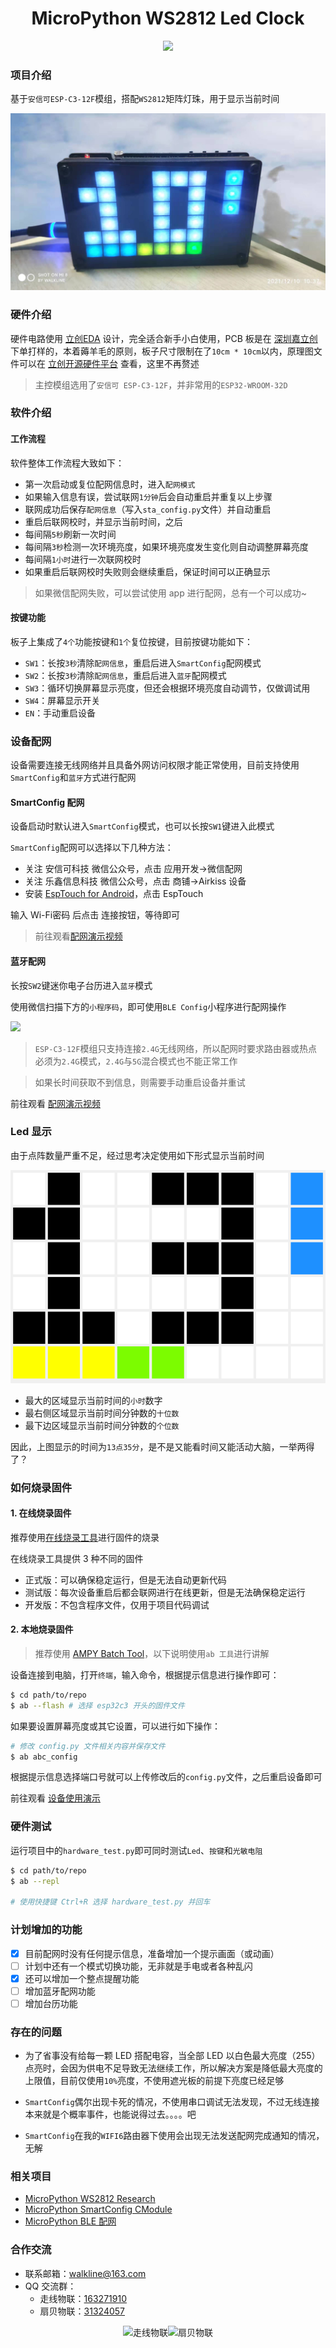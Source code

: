 <h1 align="center">MicroPython WS2812 Led Clock</h1>

<p align="center"><img src="https://img.shields.io/badge/Licence-MIT-green.svg?style=for-the-badge" /></p>

### 项目介绍

基于`安信可ESP-C3-12F`模组，搭配`WS2812`矩阵灯珠，用于显示当前时间

![](./images/photo.png)

### 硬件介绍

硬件电路使用 [立创EDA](https://lceda.cn/) 设计，完全适合新手小白使用，PCB 板是在 [深圳嘉立创](https://www.jlc.com/) 下单打样的，本着薅羊毛的原则，板子尺寸限制在了`10cm * 10cm`以内，原理图文件可以在 [立创开源硬件平台](https://oshwhub.com/Walkline/kou-sou-dian-zhen-shi-zhong) 查看，这里不再赘述

> 主控模组选用了`安信可 ESP-C3-12F`，并非常用的`ESP32-WROOM-32D`

### 软件介绍

#### 工作流程

软件整体工作流程大致如下：

* 第一次启动或复位配网信息时，进入`配网模式`
* 如果输入信息有误，尝试联网`1分钟`后会自动重启并重复以上步骤
* 联网成功后保存`配网信息`（写入`sta_config.py`文件）并自动重启
* 重启后联网校时，并显示当前时间，之后
* 每间隔`5秒`刷新一次时间
* 每间隔`3秒`检测一次环境亮度，如果环境亮度发生变化则自动调整屏幕亮度
* 每间隔`1小时`进行一次联网校时
* 如果重启后联网校时失败则会继续重启，保证时间可以正确显示

> 如果微信配网失败，可以尝试使用 app 进行配网，总有一个可以成功~

#### 按键功能

板子上集成了`4个`功能按键和`1个`复位按键，目前按键功能如下：

* `SW1`：长按`3秒`清除`配网信息`，重启后进入`SmartConfig`配网模式
* `SW2`：长按`3秒`清除`配网信息`，重启后进入`蓝牙`配网模式
* `SW3`：循环切换屏幕显示亮度，但还会根据环境亮度自动调节，仅做调试用
* `SW4`：屏幕显示开关
* `EN`：手动重启设备

### 设备配网

设备需要连接无线网络并且具备外网访问权限才能正常使用，目前支持使用`SmartConfig`和`蓝牙`方式进行配网

#### SmartConfig 配网

设备启动时默认进入`SmartConfig`模式，也可以长按`SW1`键进入此模式

`SmartConfig`配网可以选择以下几种方法：

* 关注 安信可科技 微信公众号，点击 应用开发→微信配网
* 关注 乐鑫信息科技 微信公众号，点击 商铺→Airkiss 设备
* 安装 [EspTouch for Android](https://github.com/EspressifApp/EsptouchForAndroid/releases)，点击 EspTouch

输入 Wi-Fi密码 后点击 连接按钮，等待即可

> 前往观看[配网演示视频](https://www.bilibili.com/video/BV1N34y1971S/
)

#### 蓝牙配网

长按`SW2`键迷你电子台历进入`蓝牙`模式

使用微信扫描下方的`小程序码`，即可使用`BLE Config`小程序进行配网操作

![](https://gitee.com/walkline/micropython_ble_config/raw/master/images/ble_config.jpg)

> `ESP-C3-12F`模组只支持连接`2.4G`无线网络，所以配网时要求路由器或热点必须为`2.4G`模式，`2.4G`与`5G`混合模式也不能正常工作

> 如果长时间获取不到信息，则需要手动重启设备并重试

前往观看 [配网演示视频](https://www.bilibili.com/video/BV1N34y1971S/
)

### Led 显示

由于点阵数量严重不足，经过思考决定使用如下形式显示当前时间

![13点35分](./images/led_display.png)

* 最大的区域显示当前时间的`小时`数字
* 最右侧区域显示当前时间分钟数的`十位数`
* 最下边区域显示当前时间分钟数的`个位数`

因此，上图显示的时间为`13点35分`，是不是又能看时间又能活动大脑，一举两得了？

### 如何烧录固件

#### 1. 在线烧录固件

推荐使用[在线烧录工具](https://walkline.wang/esp-web-installer/mini-calendar/)进行固件的烧录

在线烧录工具提供 3 种不同的固件

* 正式版：可以确保稳定运行，但是无法自动更新代码
* 测试版：每次设备重启后都会联网进行在线更新，但是无法确保稳定运行
* 开发版：不包含程序文件，仅用于项目代码调试

#### 2. 本地烧录固件

> 推荐使用 [AMPY Batch Tool](https://gitee.com/walkline/a-batch-tool)，以下说明使用`ab 工具`进行讲解

设备连接到电脑，打开`终端`，输入命令，根据提示信息进行操作即可：

```bash
$ cd path/to/repo
$ ab --flash # 选择 esp32c3 开头的固件文件
```

如果要设置屏幕亮度或其它设置，可以进行如下操作：

```bash
# 修改 config.py 文件相关内容并保存文件
$ ab abc_config
```

根据提示信息选择端口号就可以上传修改后的`config.py`文件，之后重启设备即可


前往观看 [设备使用演示](https://www.bilibili.com/video/BV1jQ4y1v7Wq/)

### 硬件测试

运行项目中的`hardware_test.py`即可同时测试`Led`、`按键`和`光敏电阻`

```bash
$ cd path/to/repo
$ ab --repl

# 使用快捷键 Ctrl+R 选择 hardware_test.py 并回车
```

### 计划增加的功能

* [x] 目前配网时没有任何提示信息，准备增加一个提示画面（或动画）
* [ ] 计划中还有一个模式切换功能，无非就是手电或者各种乱闪
* [x] 还可以增加一个整点提醒功能
* [ ] 增加蓝牙配网功能
* [ ] 增加台历功能

### 存在的问题

* 为了省事没有给每一颗 LED 搭配电容，当全部 LED 以白色最大亮度（255）点亮时，会因为供电不足导致无法继续工作，所以解决方案是降低最大亮度的上限值，目前仅使用`10%`亮度，不使用遮光板的前提下亮度已经足够

* `SmartConfig`偶尔出现卡死的情况，不使用串口调试无法发现，不过无线连接本来就是个概率事件，也能说得过去。。。。吧

* `SmartConfig`在我的`WIFI6`路由器下使用会出现无法发送配网完成通知的情况，无解

### 相关项目

* [MicroPython WS2812 Research](https://gitee.com/walkline/micropython-ws2812-research)
* [MicroPython SmartConfig CModule
](https://gitee.com/walkline/micropython-smartconfig-cmodule)
* [MicroPython BLE 配网](https://gitee.com/walkline/micropython_ble_config)

### 合作交流

* 联系邮箱：<walkline@163.com>
* QQ 交流群：
	* 走线物联：[163271910](https://jq.qq.com/?_wv=1027&k=xtPoHgwL)
	* 扇贝物联：[31324057](https://jq.qq.com/?_wv=1027&k=yp4FrpWh)

<p align="center"><img src="https://gitee.com/walkline/WeatherStation/raw/docs/images/qrcode_walkline.png" width="300px" alt="走线物联"><img src="https://gitee.com/walkline/WeatherStation/raw/docs/images/qrcode_bigiot.png" width="300px" alt="扇贝物联"></p>
